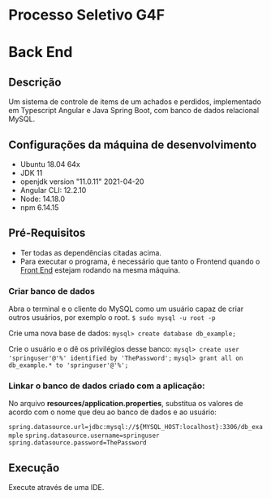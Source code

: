 # Processo Seletivo G4F

# Back End

## Descrição
Um sistema de controle de items de um achados e perdidos, implementado em Typescript Angular e Java Spring Boot, com banco de dados relacional MySQL.

## Configurações da máquina de desenvolvimento
* Ubuntu 18.04 64x
* JDK 11
* openjdk version "11.0.11" 2021-04-20
* Angular CLI: 12.2.10
* Node: 14.18.0
* npm 6.14.15

## Pré-Requisitos
* Ter todas as dependências citadas acima.
* Para executar o programa, é necessário que tanto o Frontend quando o [Front End](https://github.com/luisgaboardi/FindItems-Frontend) estejam rodando na mesma máquina.

### Criar banco de dados
Abra o terminal e o cliente do MySQL como um usuário capaz de criar outros usuários, por exemplo o root.
```$ sudo mysql -u root -p```

Crie uma nova base de dados:
```mysql> create database db_example;```

Crie o usuário e o dê os privilégios desse banco:
```mysql> create user 'springuser'@'%' identified by 'ThePassword';```
```mysql> grant all on db_example.* to 'springuser'@'%';```

### Linkar o banco de dados criado com a aplicação:

No arquivo **resources/application.properties**, substitua os valores de acordo com o nome que deu ao banco de dados e ao usuário:

```spring.datasource.url=jdbc:mysql://${MYSQL_HOST:localhost}:3306/db_example```
```spring.datasource.username=springuser```
```spring.datasource.password=ThePassword```

## Execução
Execute através de uma IDE.